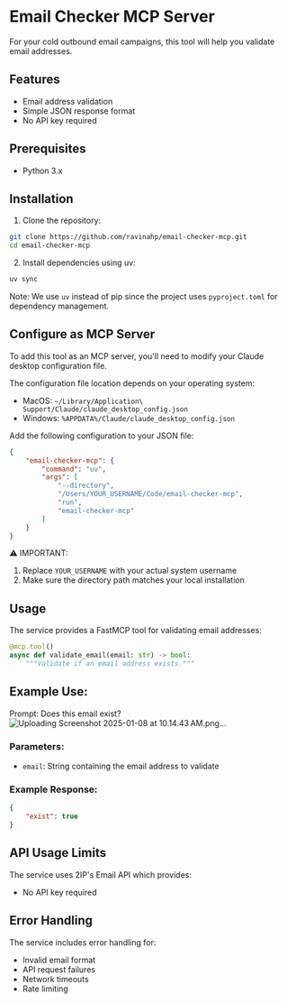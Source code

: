 # Email Checker MCP Server

For your cold outbound email campaigns, this tool will help you validate email addresses.

## Features

- Email address validation
- Simple JSON response format
- No API key required

## Prerequisites

- Python 3.x

## Installation

1. Clone the repository:
```bash
git clone https://github.com/ravinahp/email-checker-mcp.git
cd email-checker-mcp
```

2. Install dependencies using uv:
```bash
uv sync
```

Note: We use `uv` instead of pip since the project uses `pyproject.toml` for dependency management.

## Configure as MCP Server

To add this tool as an MCP server, you'll need to modify your Claude desktop configuration file.

The configuration file location depends on your operating system:

- MacOS: `~/Library/Application\ Support/Claude/claude_desktop_config.json`
- Windows: `%APPDATA%/Claude/claude_desktop_config.json`

Add the following configuration to your JSON file:

```json
{
    "email-checker-mcp": {
        "command": "uv",
        "args": [
            "--directory",
            "/Users/YOUR_USERNAME/Code/email-checker-mcp",
            "run",
            "email-checker-mcp"
        ]
    }
}
```

⚠️ IMPORTANT: 
1. Replace `YOUR_USERNAME` with your actual system username
2. Make sure the directory path matches your local installation

## Usage

The service provides a FastMCP tool for validating email addresses:

```python
@mcp.tool()
async def validate_email(email: str) -> bool:
    """Validate if an email address exists."""
```
## Example Use: 
Prompt: Does this email exist? 
![Uploading Screenshot 2025-01-08 at 10.14.43 AM.png…]()

### Parameters:
- `email`: String containing the email address to validate

### Example Response:
```json
{
    "exist": true
}
```

## API Usage Limits

The service uses 2IP's Email API which provides:
- No API key required


## Error Handling

The service includes error handling for:
- Invalid email format
- API request failures
- Network timeouts
- Rate limiting


